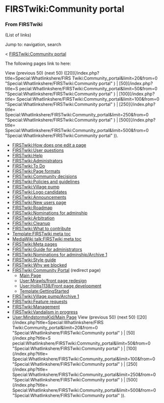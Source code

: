 
# FIRSTwiki:Community portal

### From FIRSTwiki

(List of links)

Jump to: navigation, search

&lt; [FIRSTwiki:Community
portal](/index.php?title=FIRSTwiki:Community_portal&redirect=no
"FIRSTwiki:Community portal" )  

The following pages link to here:

View (previous 50) (next 50) ([20](/index.php?title=Special:Whatlinkshere/FIRS
Twiki:Community_portal&limit=20&from=0
"Special:Whatlinkshere/FIRSTwiki:Community portal" ) | [50](/index.php?title=S
pecial:Whatlinkshere/FIRSTwiki:Community_portal&limit=50&from=0
"Special:Whatlinkshere/FIRSTwiki:Community portal" ) | [100](/index.php?title=
Special:Whatlinkshere/FIRSTwiki:Community_portal&limit=100&from=0
"Special:Whatlinkshere/FIRSTwiki:Community portal" ) | [250](/index.php?title=
Special:Whatlinkshere/FIRSTwiki:Community_portal&limit=250&from=0
"Special:Whatlinkshere/FIRSTwiki:Community portal" ) | [500](/index.php?title=
Special:Whatlinkshere/FIRSTwiki:Community_portal&limit=500&from=0
"Special:Whatlinkshere/FIRSTwiki:Community portal" )).

  * [FIRSTwiki:How does one edit a page](FIRSTwiki:How_does_one_edit_a_page "FIRSTwiki:How does one edit a page" )
  * [FIRSTwiki:User questions](FIRSTwiki:User_questions "FIRSTwiki:User questions" )
  * [FIRSTwiki:Help](FIRSTwiki:Help "FIRSTwiki:Help" )
  * [FIRSTwiki:Administrators](FIRSTwiki:Administrators "FIRSTwiki:Administrators" )
  * [FIRSTwiki:To Do](FIRSTwiki:To_Do "FIRSTwiki:To Do" )
  * [FIRSTwiki:Page formats](FIRSTwiki:Page_formats "FIRSTwiki:Page formats" )
  * [FIRSTwiki:Community decisions](FIRSTwiki:Community_decisions "FIRSTwiki:Community decisions" )
  * [FIRSTwiki:Policies and guidelines](FIRSTwiki:Policies_and_guidelines "FIRSTwiki:Policies and guidelines" )
  * [FIRSTwiki:Village pump](FIRSTwiki:Village_pump "FIRSTwiki:Village pump" )
  * [FIRSTwiki:Logo candidates](FIRSTwiki:Logo_candidates "FIRSTwiki:Logo candidates" )
  * [FIRSTwiki:Announcements](FIRSTwiki:Announcements "FIRSTwiki:Announcements" )
  * [FIRSTwiki:New users page](FIRSTwiki:New_users_page "FIRSTwiki:New users page" )
  * [FIRSTwiki:Roadmap](FIRSTwiki:Roadmap "FIRSTwiki:Roadmap" )
  * [FIRSTwiki:Nominations for adminship](FIRSTwiki:Nominations_for_adminship "FIRSTwiki:Nominations for adminship" )
  * [FIRSTwiki:Arbitration](FIRSTwiki:Arbitration "FIRSTwiki:Arbitration" )
  * [FIRSTwiki:Cleanup](FIRSTwiki:Cleanup "FIRSTwiki:Cleanup" )
  * [FIRSTwiki:What to contribute](FIRSTwiki:What_to_contribute "FIRSTwiki:What to contribute" )
  * [Template:FIRSTwiki meta toc](Template:FIRSTwiki_meta_toc "Template:FIRSTwiki meta toc" )
  * [MediaWiki talk:FIRSTwiki meta toc](MediaWiki_talk:FIRSTwiki_meta_toc "MediaWiki talk:FIRSTwiki meta toc" )
  * [FIRSTwiki:Meta pages](FIRSTwiki:Meta_pages "FIRSTwiki:Meta pages" )
  * [FIRSTwiki:Guide for administrators](FIRSTwiki:Guide_for_administrators "FIRSTwiki:Guide for administrators" )
  * [FIRSTwiki:Nominations for adminship/Archive 1](FIRSTwiki:Nominations_for_adminship/Archive_1 "FIRSTwiki:Nominations for adminship/Archive 1" )
  * [FIRSTwiki:Style guide](FIRSTwiki:Style_guide "FIRSTwiki:Style guide" )
  * [FIRSTwiki:Why we blocked](FIRSTwiki:Why_we_blocked "FIRSTwiki:Why we blocked" )
  * [FIRSTwiki:Community Portal](/index.php?title=FIRSTwiki:Community_Portal&redirect=no "FIRSTwiki:Community Portal" ) (redirect page) 
    * [Main Page](Main_Page "Main Page" )
    * [User:Mrawls/front page redesign](User:Mrawls/front_page_redesign "User:Mrawls/front page redesign" )
    * [User:Hollis1138/Front page development](User:Hollis1138/Front_page_development "User:Hollis1138/Front page development" )
    * [Template:GettingStarted](Template:GettingStarted "Template:GettingStarted" )
  * [FIRSTwiki:Village pump/Archive 1](FIRSTwiki:Village_pump/Archive_1 "FIRSTwiki:Village pump/Archive 1" )
  * [FIRSTwiki:Feature requests](FIRSTwiki:Feature_requests "FIRSTwiki:Feature requests" )
  * [FIRSTwiki:Management](FIRSTwiki:Management "FIRSTwiki:Management" )
  * [FIRSTwiki:Vandalism in progress](FIRSTwiki:Vandalism_in_progress "FIRSTwiki:Vandalism in progress" )
  * [User:MindstormsKid/Main Page](User:MindstormsKid/Main_Page "User:MindstormsKid/Main Page" )
View (previous 50) (next 50) ([20](/index.php?title=Special:Whatlinkshere/FIRS
Twiki:Community_portal&limit=20&from=0
"Special:Whatlinkshere/FIRSTwiki:Community portal" ) | [50](/index.php?title=S
pecial:Whatlinkshere/FIRSTwiki:Community_portal&limit=50&from=0
"Special:Whatlinkshere/FIRSTwiki:Community portal" ) | [100](/index.php?title=
Special:Whatlinkshere/FIRSTwiki:Community_portal&limit=100&from=0
"Special:Whatlinkshere/FIRSTwiki:Community portal" ) | [250](/index.php?title=
Special:Whatlinkshere/FIRSTwiki:Community_portal&limit=250&from=0
"Special:Whatlinkshere/FIRSTwiki:Community portal" ) | [500](/index.php?title=
Special:Whatlinkshere/FIRSTwiki:Community_portal&limit=500&from=0
"Special:Whatlinkshere/FIRSTwiki:Community portal" )).

